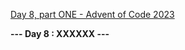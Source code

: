 [Day 8, part ONE - Advent of Code 2023](https://adventofcode.com/2023/day/8)

**--- Day 8 : XXXXXX ---**

